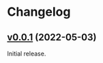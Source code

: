 # Changelog

## [v0.0.1] (2022-05-03)

Initial release.

[v0.0.1]: https://github.com/ubidots/ubidots-balena/releases/tag/v0.0.1

